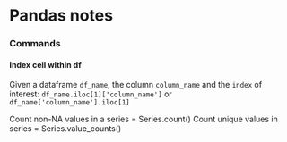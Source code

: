 # Pandas notes

### Commands

#### Index cell within df
Given a dataframe `df_name`, the column `column_name` and the `index` of interest:
`df_name.iloc[1]['column_name']` or `df_name['column_name'].iloc[1]`


Count non-NA values in a series = Series.count()
Count unique values in series = Series.value_counts()
